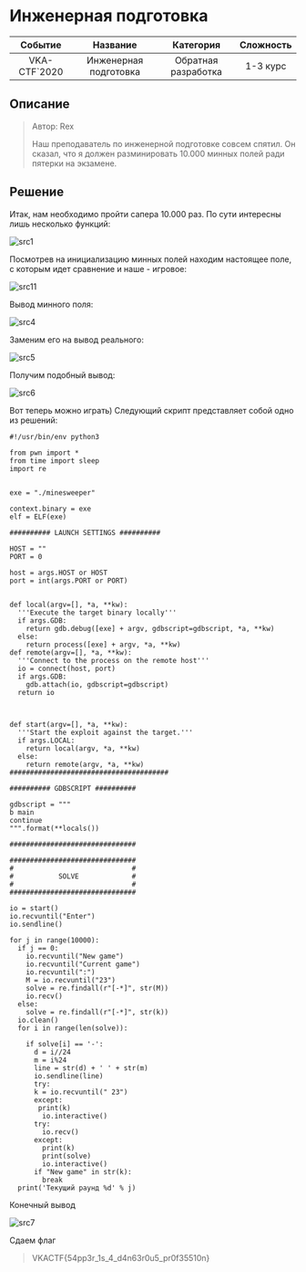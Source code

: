 # Инженерная подготовка

|   Событие    |       Название        |      Категория      | Сложность |
| :----------: | :-------------------: | :-----------------: | :-------: |
| VKA-CTF`2020 | Инженерная подготовка | Обратная разработка | 1-3 курс  |

## Описание

> Автор: Rex
>
> Наш преподаватель по инженерной подготовке совсем спятил. Он сказал, что я должен разминировать 10.000 минных полей ради пятерки на экзамене.

## Решение

Итак, нам необходимо пройти сапера 10.000 раз. По сути интересны лишь несколько функций:

 ![src1](src1.PNG)

Посмотрев на инициализацию минных полей находим настоящее поле, с которым идет сравнение и наше - игровое:

![src11](src11.jpg)

Вывод минного поля:

![src4](src4.PNG)

Заменим его на вывод реального:

![src5](src5.PNG)

Получим подобный вывод:

![src6](src6.PNG)

Вот теперь можно играть) Следующий скрипт представляет собой одно из решений:
```
#!/usr/bin/env python3

from pwn import *
from time import sleep
import re


exe = "./minesweeper" 

context.binary = exe
elf = ELF(exe)

########## LAUNCH SETTINGS ##########

HOST = "" 
PORT = 0

host = args.HOST or HOST
port = int(args.PORT or PORT)


def local(argv=[], *a, **kw):
  '''Execute the target binary locally'''
  if args.GDB:
    return gdb.debug([exe] + argv, gdbscript=gdbscript, *a, **kw)
  else:
    return process([exe] + argv, *a, **kw)
def remote(argv=[], *a, **kw):
  '''Connect to the process on the remote host'''
  io = connect(host, port)
  if args.GDB:
    gdb.attach(io, gdbscript=gdbscript)
  return io



def start(argv=[], *a, **kw):
  '''Start the exploit against the target.'''
  if args.LOCAL:
    return local(argv, *a, **kw)
  else:
    return remote(argv, *a, **kw)
#######################################

########## GDBSCRIPT ##########

gdbscript = """
b main
continue
""".format(**locals())

###############################

###############################
#							  #
#			SOLVE			  #
#							  #
###############################

io = start()
io.recvuntil("Enter")
io.sendline()

for j in range(10000):
  if j == 0:
    io.recvuntil("New game")
    io.recvuntil("Current game")
    io.recvuntil(":")
    M = io.recvuntil("23")
    solve = re.findall(r"[-*]", str(M))
    io.recv()
  else:
    solve = re.findall(r"[-*]", str(k))
  io.clean()
  for i in range(len(solve)):

    if solve[i] == '-':
      d = i//24
      m = i%24
      line = str(d) + ' ' + str(m)
      io.sendline(line)
      try:
      k = io.recvuntil(" 23")
      except:
       print(k)
        io.interactive()
      try:
        io.recv()
      except:
        print(k)
        print(solve)
        io.interactive()
      if "New game" in str(k):
        break
  print('Текущий раунд %d' % j)

```

Конечный вывод

![src7](src7.PNG)

Сдаем флаг

> VKACTF{54pp3r_1s_4_d4n63r0u5_pr0f35510n} 

